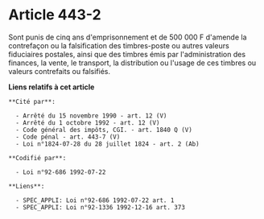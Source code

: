 # Article 443-2

Sont punis de cinq ans d'emprisonnement et de 500 000 F d'amende la contrefaçon ou la falsification des timbres-poste ou
autres valeurs fiduciaires postales, ainsi que des timbres émis par l'administration des finances, la vente, le transport, la
distribution ou l'usage de ces timbres ou valeurs contrefaits ou falsifiés.

**Liens relatifs à cet article**

	**Cité par**:

	  - Arrêté du 15 novembre 1990 - art. 12 (V)
	  - Arrêté du 1 octobre 1992 - art. 12 (V)
	  - Code général des impôts, CGI. - art. 1840 Q (V)
	  - Code pénal - art. 443-7 (V)
	  - Loi n°1824-07-28 du 28 juillet 1824 - art. 2 (Ab)

	**Codifié par**:

	  - Loi n°92-686 1992-07-22

	**Liens**:

	  - SPEC_APPLI: Loi n°92-686 1992-07-22 art. 1
	  - SPEC_APPLI: Loi n°92-1336 1992-12-16 art. 373
